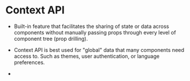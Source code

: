 # Context API

- Built-in feature that facilitates the sharing of state or data across components without manually passing props through every level of component tree (prop drilling).

- Context API is best used for "global" data that many components need access to. Such as themes, user authentication, or language preferences.

- 